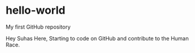 # hello-world
My first GitHub repository

Hey Suhas Here,
Starting to code on GitHub and contribute to the Human Race.
